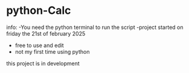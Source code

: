# python-Calc
info:
-You need the python terminal to run the script 
-project started on friday the 21st of february 2025
- free to use and edit
- not my first time using python

this project is in development
